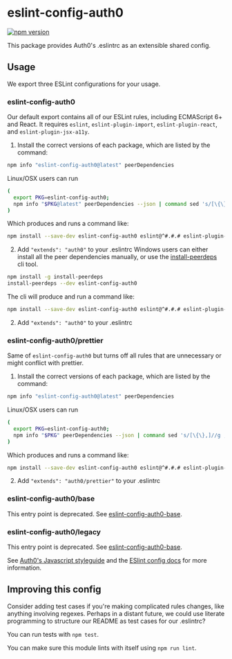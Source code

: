 # eslint-config-auth0

[![npm version](https://badge.fury.io/js/eslint-config-auth0.svg)](http://badge.fury.io/js/eslint-config-auth0)

This package provides Auth0's .eslintrc as an extensible shared config.

## Usage

We export three ESLint configurations for your usage.

### eslint-config-auth0

Our default export contains all of our ESLint rules, including ECMAScript 6+ and React. It requires `eslint`, `eslint-plugin-import`, `eslint-plugin-react`, and `eslint-plugin-jsx-a11y`.

1. Install the correct versions of each package, which are listed by the command:

  ```sh
  npm info "eslint-config-auth0@latest" peerDependencies
  ```

  Linux/OSX users can run

  ```sh
  (
    export PKG=eslint-config-auth0;
    npm info "$PKG@latest" peerDependencies --json | command sed 's/[\{\},]//g ; s/: /@/g' | xargs npm install --save-dev "$PKG@latest"
  )
  ```

  Which produces and runs a command like:

  ```sh
  npm install --save-dev eslint-config-auth0 eslint@^#.#.# eslint-plugin-jsx-a11y@^#.#.# eslint-plugin-import@^#.#.# eslint-plugin-react@^#.#.#
  ```

2. Add `"extends": "auth0"` to your .eslintrc
  Windows users can either install all the peer dependencies manually, or use the [install-peerdeps](https://github.com/nathanhleung/install-peerdeps) cli tool.

  ```sh
  npm install -g install-peerdeps
  install-peerdeps --dev eslint-config-auth0
  ```

  The cli will produce and run a command like:

  ```sh
  npm install --save-dev eslint-config-auth0 eslint@^#.#.# eslint-plugin-jsx-a11y@^#.#.# eslint-plugin-import@^#.#.# eslint-plugin-react@^#.#.#
  ```

2. Add `"extends": "auth0"` to your .eslintrc

### eslint-config-auth0/prettier

Same of `eslint-config-auth0` but turns off all rules that are unnecessary or might conflict with prettier.

1. Install the correct versions of each package, which are listed by the command:

  ```sh
  npm info "eslint-config-auth0@latest" peerDependencies
  ```

  Linux/OSX users can run
  ```sh
  (
    export PKG=eslint-config-auth0;
    npm info "$PKG" peerDependencies --json | command sed 's/[\{\},]//g ; s/: /@/g' | xargs npm install --save-dev "$PKG"
  )
  ```

  Which produces and runs a command like:

  ```sh
  npm install --save-dev eslint-config-auth0 eslint@^#.#.# eslint-plugin-jsx-a11y@^#.#.# eslint-plugin-import@^#.#.# eslint-plugin-react@^#.#.#
  ```

2. Add `"extends": "auth0/prettier"` to your .eslintrc

### eslint-config-auth0/base

This entry point is deprecated. See [eslint-config-auth0-base](https://npmjs.com/eslint-config-auth0-base).

### eslint-config-auth0/legacy

This entry point is deprecated. See [eslint-config-auth0-base](https://npmjs.com/eslint-config-auth0-base).

See [Auth0's Javascript styleguide](https://github.com/auth0/javascript) and
the [ESlint config docs](http://eslint.org/docs/user-guide/configuring#extending-configuration-files)
for more information.

## Improving this config

Consider adding test cases if you're making complicated rules changes, like anything involving regexes. Perhaps in a distant future, we could use literate programming to structure our README as test cases for our .eslintrc?

You can run tests with `npm test`.

You can make sure this module lints with itself using `npm run lint`.
